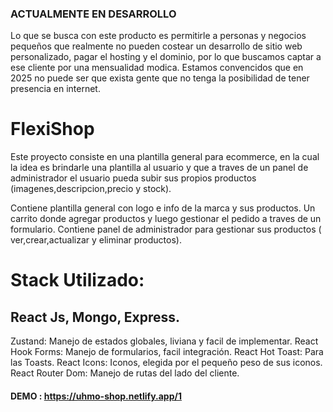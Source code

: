 ### ACTUALMENTE EN DESARROLLO

Lo que se busca con este producto es permitirle a personas y negocios pequeños que realmente no pueden costear un desarrollo de sitio web personalizado, pagar el hosting y el dominio, por lo que buscamos captar a ese cliente por una mensualidad modica. Estamos convencidos que en 2025 no puede ser que exista gente que no tenga la posibilidad de tener presencia en internet.

# FlexiShop

Este proyecto consiste en una plantilla general para ecommerce, en la cual la idea es brindarle una plantilla al usuario y que a traves de un panel de administrador el usuario pueda subir sus propios productos (imagenes,descripcion,precio y stock).

Contiene plantilla general con logo e info de la marca y sus productos. Un carrito donde agregar productos y luego gestionar el pedido a traves de un formulario.
Contiene panel de administrador para gestionar sus productos ( ver,crear,actualizar y eliminar productos).

# Stack Utilizado:

## React Js, Mongo, Express.

Zustand: Manejo de estados globales, liviana y facil de implementar.
React Hook Forms: Manejo de formularios, facil integración.
React Hot Toast: Para las Toasts.
React Icons: Iconos, elegida por el pequeño peso de sus iconos.
React Router Dom: Manejo de rutas del lado del cliente.

#### DEMO : https://uhmo-shop.netlify.app/1
